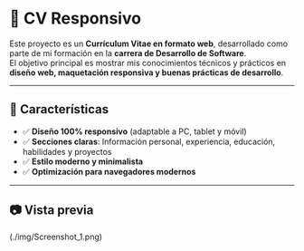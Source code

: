 # 📄 CV Responsivo

Este proyecto es un **Currículum Vitae en formato web**, desarrollado como parte de mi formación en la **carrera de Desarrollo de Software**.  
El objetivo principal es mostrar mis conocimientos técnicos y prácticos en **diseño web, maquetación responsiva y buenas prácticas de desarrollo**.

---



## 📱 Características

- ✅ **Diseño 100% responsivo** (adaptable a PC, tablet y móvil)  
- ✅ **Secciones claras**: Información personal, experiencia, educación, habilidades y proyectos  
- ✅ **Estilo moderno y minimalista**  
- ✅ **Optimización para navegadores modernos**  

---

## 📷 Vista previa

(./img/Screenshot_1.png)
